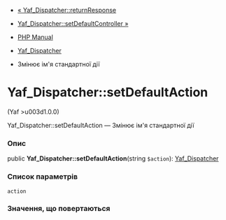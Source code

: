 - [«
Yaf_Dispatcher::returnResponse](yaf-dispatcher.returnresponse.md)
- [Yaf_Dispatcher::setDefaultController
»](yaf-dispatcher.setdefaultcontroller.md)

- [PHP Manual](index.md)
- [Yaf_Dispatcher](class.yaf-dispatcher.md)
- Змінює ім'я стандартної дії

# Yaf_Dispatcher::setDefaultAction

(Yaf \>u003d1.0.0)

Yaf_Dispatcher::setDefaultAction — Змінює ім'я стандартної дії

### Опис

public **Yaf_Dispatcher::setDefaultAction**(string `$action`):
[Yaf_Dispatcher](class.yaf-dispatcher.md)

### Список параметрів

`action`

### Значення, що повертаються
